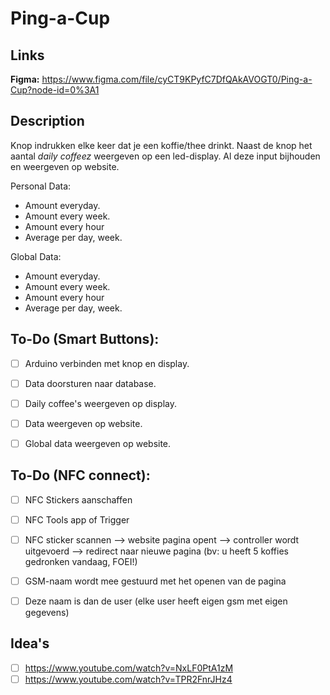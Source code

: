# Ping-a-Cup

## Links

**Figma:** https://www.figma.com/file/cyCT9KPyfC7DfQAkAVOGT0/Ping-a-Cup?node-id=0%3A1

## Description

Knop indrukken elke keer dat je een koffie/thee drinkt. Naast de knop het aantal *daily coffeez* weergeven op een led-display.
Al deze input bijhouden en weergeven op website.

Personal Data:

- Amount everyday.
- Amount every week.
- Amount every hour
- Average per day, week.

Global Data:

- Amount everyday.
- Amount every week.
- Amount every hour
- Average per day, week.

## To-Do (Smart Buttons):

- [ ]  Arduino verbinden met knop en display.
- [ ]  Data doorsturen naar database.
- [ ]  Daily coffee's weergeven op display.

- [ ]  Data weergeven op website.
- [ ]  Global data weergeven op website.

## To-Do (NFC connect):

- [ ]  NFC Stickers aanschaffen
- [ ]  NFC Tools app of Trigger
- [ ]  NFC sticker scannen --> website pagina opent --> controller wordt uitgevoerd --> redirect naar nieuwe pagina (bv: u heeft 5 koffies gedronken vandaag, FOEI!)

- [ ]  GSM-naam wordt mee gestuurd met het openen van de pagina
- [ ]  Deze naam is dan de user (elke user heeft eigen gsm met eigen gegevens)


## Idea's

- [ ] https://www.youtube.com/watch?v=NxLF0PtA1zM
- [ ] https://www.youtube.com/watch?v=TPR2FnrJHz4
